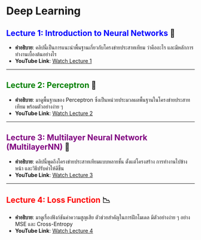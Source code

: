 # Deep Learning

## <span style="color:blue;">Lecture 1: Introduction to Neural Networks</span> 🌟  
- **คำอธิบาย**: คลิปนี้เป็นการแนะนำพื้นฐานเกี่ยวกับโครงข่ายประสาทเทียม ว่าคืออะไร และมีหลักการทำงานเบื้องต้นอย่างไร  
- **YouTube Link**: [Watch Lecture 1](https://youtu.be/16-_3zktxuU)  

---

## <span style="color:green;">Lecture 2: Perceptron</span> 🤖  
- **คำอธิบาย**: มาดูพื้นฐานของ Perceptron ซึ่งเป็นหน่วยประมวลผลพื้นฐานในโครงข่ายประสาทเทียม พร้อมตัวอย่างง่าย ๆ  
- **YouTube Link**: [Watch Lecture 2](https://youtu.be/HQx0wPXekJM)  

---

## <span style="color:purple;">Lecture 3: Multilayer Neural Network (MultilayerNN)</span> 🧠  
- **คำอธิบาย**: คลิปนี้พูดถึงโครงข่ายประสาทเทียมแบบหลายชั้น ตั้งแต่โครงสร้าง การทำงานไปข้างหน้า และวิธีปรับค่าให้ดีขึ้น  
- **YouTube Link**: [Watch Lecture 3](https://youtu.be/sMScGNNFAJo)  

---

## <span style="color:red;">Lecture 4: Loss Function</span> 📉  
- **คำอธิบาย**: มาดูเรื่องฟังก์ชันค่าความสูญเสีย ตัวช่วยสำคัญในการฝึกโมเดล มีตัวอย่างง่าย ๆ อย่าง MSE และ Cross-Entropy  
- **YouTube Link**: [Watch Lecture 4](https://youtu.be/tS_YH7-acx0)  


